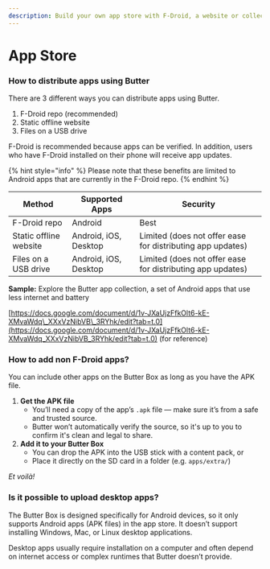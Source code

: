 ```yaml
---
description: Build your own app store with F-Droid, a website or collection of files.
---
```


# App Store

### How to distribute apps using Butter

There are 3 different ways you can distribute apps using Butter.

1. F-Droid repo (recommended)
2. Static offline website
3. Files on a USB drive

F-Droid is recommended because apps can be verified. In addition, users who have F-Droid installed on their phone will receive app updates.&#x20;

{% hint style="info" %}
Please note that these benefits are limited to Android apps that are currently in the F-Droid repo.&#x20;
{% endhint %}

| Method                 | Supported Apps        | Security                                                   |
| ---------------------- | --------------------- | ---------------------------------------------------------- |
| F-Droid repo           | Android               | Best                                                       |
| Static offline website | Android, iOS, Desktop | Limited (does not offer ease for distributing app updates) |
| Files on a USB drive   | Android, iOS, Desktop | Limited (does not offer ease for distributing app updates) |



**Sample:** Explore the Butter app collection, a set of Android apps that use less internet and battery

[https://docs.google.com/document/d/1v-JXaUjzFfkOlt6-kE-XMvaWdq\_XXxVzNibVB\_3RYhk/edit?tab=t.0](https://docs.google.com/document/d/1v-JXaUjzFfkOlt6-kE-XMvaWdq_XXxVzNibVB_3RYhk/edit?tab=t.0) (for reference)

### How to add non F-Droid apps?

You can include other apps on the Butter Box as long as you have the APK file.

1. **Get the APK file**
   * You’ll need a copy of the app’s `.apk` file — make sure it’s from a safe and trusted source.
   * Butter won’t automatically verify the source, so it's up to you to confirm it's clean and legal to share.
2. **Add it to your Butter Box**
   * You can drop the APK into the USB stick with a content pack, or
   * Place it directly on the SD card in a folder (e.g. `apps/extra/`)

_Et voilà!_

### Is it possible to upload desktop apps?

The Butter Box is designed specifically for Android devices, so it only supports Android apps (APK files) in the app store. It doesn’t support installing Windows, Mac, or Linux desktop applications.

Desktop apps usually require installation on a computer and often depend on internet access or complex runtimes that Butter doesn’t provide.
